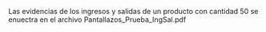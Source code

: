 Las evidencias de los ingresos y salidas de un producto con cantidad 50 se enuectra en 
el archivo Pantallazos_Prueba_IngSal.pdf 
